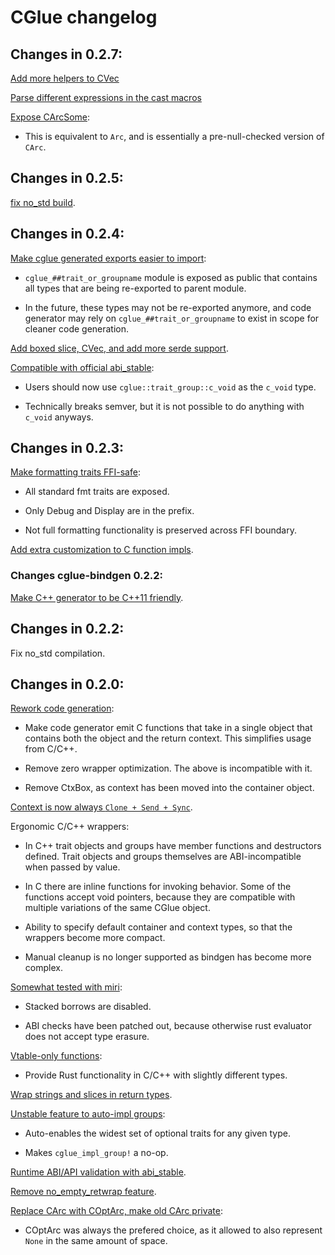 # CGlue changelog

## Changes in 0.2.7:

[Add more helpers to CVec](https://github.com/h33p/cglue/commit/5658698ba2c343f746d4cba14a774f02ed642e78)

[Parse different expressions in the cast macros](https://github.com/h33p/cglue/commit/ef9f650d6c4e309f51ae996c9672473942809621)

[Expose CArcSome](https://github.com/h33p/cglue/commit/849ca7c11901c732541e4d0641cb35501ed125d6):

- This is equivalent to `Arc`, and is essentially a pre-null-checked version of `CArc`.

## Changes in 0.2.5:

[fix no\_std build](https://github.com/h33p/cglue/commit/6f99749708f3a38825ec107b9a64c38870010d40).

## Changes in 0.2.4:

[Make cglue generated exports easier to import](https://github.com/h33p/cglue/commit/788fbce9c584e699a56bd5a16d405d52e2119714):

- `cglue_##trait_or_groupname` module is exposed as public that contains all types that are being re-exported to parent module.

- In the future, these types may not be re-exported anymore, and code generator may rely on `cglue_##trait_or_groupname` to exist in scope for cleaner code generation.

[Add boxed slice, CVec, and add more serde support](https://github.com/h33p/cglue/commit/fd549808f6f3bb0477bd394831d4e8dd599c757c).

[Compatible with official abi\_stable](https://github.com/h33p/cglue/commit/7d9147df560412a49ab767928a2c6fcbc72bff2b):

- Users should now use `cglue::trait_group::c_void` as the `c_void` type.

- Technically breaks semver, but it is not possible to do anything with `c_void` anyways.

## Changes in 0.2.3:

[Make formatting traits FFI-safe](https://github.com/h33p/cglue/commit/dd86a2145bceb48075f560f69c10686e71634756):

- All standard fmt traits are exposed.

- Only Debug and Display are in the prefix.

- Not full formatting functionality is preserved across FFI boundary.

[Add extra customization to C function impls](https://github.com/h33p/cglue/blob/dd86a2145bceb48075f560f69c10686e71634756/cglue-gen/src/ext/core/fmt.rs#L21).

### Changes cglue-bindgen 0.2.2:

[Make C++ generator to be C++11 friendly](https://github.com/h33p/cglue/commit/6457ad9e0ffb945822f76d8ad08c60743841dd7b).

## Changes in 0.2.2:

Fix no\_std compilation.

## Changes in 0.2.0:

[Rework code generation](https://github.com/h33p/cglue/commit/e589a0115ec343c4538804d3d8ef76ca101a112a):

- Make code generator emit C functions that take in a single object that contains both the object and the return context. This simplifies usage from C/C++.

- Remove zero wrapper optimization. The above is incompatible with it.

- Remove CtxBox, as context has been moved into the container object.

[Context is now always `Clone + Send + Sync`](https://github.com/h33p/cglue/commit/bf24eaec1d518ff82356a05646ecb3af4f4b177b).

Ergonomic C/C++ wrappers:

- In C++ trait objects and groups have member functions and destructors defined. Trait objects and groups themselves are ABI-incompatible when passed by value.

- In C there are inline functions for invoking behavior. Some of the functions accept void pointers, because they are compatible with multiple variations of the same CGlue object.

- Ability to specify default container and context types, so that the wrappers become more compact.

- Manual cleanup is no longer supported as bindgen has become more complex.

[Somewhat tested with miri](https://github.com/h33p/cglue/blob/af6ab0dd2b2ecfa24e8f67ba9246c0079f654f6e/.github/workflows/build.yml#L121):

- Stacked borrows are disabled.

- ABI checks have been patched out, because otherwise rust evaluator does not accept type erasure.

[Vtable-only functions](https://github.com/h33p/cglue/commit/f9f600fb3accb7d7f1970507c79786eade12e78a):

- Provide Rust functionality in C/C++ with slightly different types.

[Wrap strings and slices in return types](https://github.com/h33p/cglue/commit/c8a607e68a851321a4bc288491e879e34d541bd2).

[Unstable feature to auto-impl groups](https://github.com/h33p/cglue/commit/af6ab0dd2b2ecfa24e8f67ba9246c0079f654f6e):

- Auto-enables the widest set of optional traits for any given type.

- Makes `cglue_impl_group!` a no-op.

[Runtime ABI/API validation with abi\_stable](https://github.com/h33p/cglue/commit/5b75b31a3dfb35967721d94df2e83f3ced8be9c2).

[Remove no\_empty\_retwrap feature](https://github.com/h33p/cglue/commit/4e2703df12c1f69b1aa4e02f8328d660ef0bf17b).

[Replace CArc with COptArc, make old CArc private](https://github.com/h33p/cglue/commit/b5caf2229fe236e2697d3b5b15b58a92b59bd6d4):

- COptArc was always the prefered choice, as it allowed to also represent `None` in the same amount of space.

